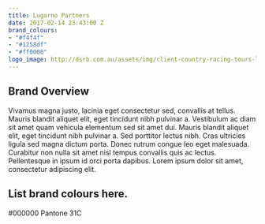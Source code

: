 ```yaml
---
title: Lugarno Partners
date: 2017-02-14 23:43:00 Z
brand_colours:
- "#f4f4f"
- "#1258df"
- "#ff0000"
logo_image: http://dsrb.com.au/assets/img/client-country-racing-tours-logo.png
---
```


## Brand Overview
Vivamus magna justo, lacinia eget consectetur sed, convallis at tellus. Mauris blandit aliquet elit, eget tincidunt nibh pulvinar a. Vestibulum ac diam sit amet quam vehicula elementum sed sit amet dui. Mauris blandit aliquet elit, eget tincidunt nibh pulvinar a. Sed porttitor lectus nibh. Cras ultricies ligula sed magna dictum porta. Donec rutrum congue leo eget malesuada. Curabitur non nulla sit amet nisl tempus convallis quis ac lectus. Pellentesque in ipsum id orci porta dapibus. Lorem ipsum dolor sit amet, consectetur adipiscing elit.

## List brand colours here.

#000000
Pantone 31C
